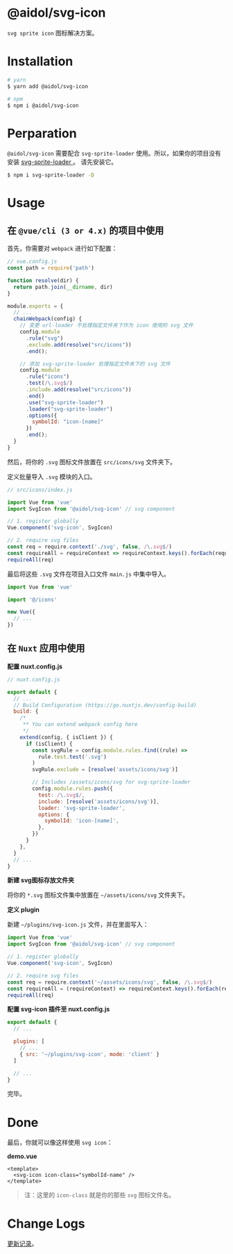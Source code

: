 # @aidol/svg-icon

`svg sprite icon` 图标解决方案。

# Installation

``` bash
# yarn
$ yarn add @aidol/svg-icon

# npm
$ npm i @aidol/svg-icon
```

# Perparation

`@aidol/svg-icon` 需要配合 `svg-sprite-loader` 使用。所以，如果你的项目没有安装 <a href="https://github.com/JetBrains/svg-sprite-loader#readme" target="_blank"> svg-sprite-loader </a>。
请先安装它。

``` bash
$ npm i svg-sprite-loader -D
```

# Usage

## 在 `@vue/cli (3 or 4.x)` 的项目中使用

首先，你需要对 `webpack` 进行如下配置：

``` js
// vue.config.js
const path = require('path')

function resolve(dir) {
  return path.join(__dirname, dir)
}

module.exports = {
  // ...
  chainWebpack(config) {
    // 变更 url-loader 不处理指定文件夹下作为 icon 使用的 svg 文件
    config.module
      .rule("svg")
      .exclude.add(resolve("src/icons"))
      .end();

    // 添加 svg-sprite-loader 处理指定文件夹下的 svg 文件
    config.module
      .rule("icons")
      .test(/\.svg$/)
      .include.add(resolve("src/icons"))
      .end()
      .use("svg-sprite-loader")
      .loader("svg-sprite-loader")
      .options({
        symbolId: "icon-[name]"
      })
      .end();
  }
}
```

然后，将你的 `.svg` 图标文件放置在 `src/icons/svg` 文件夹下。

定义批量导入 `.svg` 模块的入口。

``` js
// src/icons/index.js

import Vue from 'vue'
import SvgIcon from '@aidol/svg-icon' // svg component

// 1. register globally
Vue.component('svg-icon', SvgIcon) 

// 2. require svg files
const req = require.context('./svg', false, /\.svg$/)
const requireAll = requireContext => requireContext.keys().forEach(requireContext)
requireAll(req)
```

最后将这些 `.svg` 文件在项目入口文件 `main.js` 中集中导入。

``` js
import Vue from 'vue'

import '@/icons'

new Vue({
  // ...
})
```

## 在 `Nuxt` 应用中使用

**配置 nuxt.config.js**

``` js
// nuxt.config.js

export default {
  // ...
  // Build Configuration (https://go.nuxtjs.dev/config-build)
  build: {
    /*
     ** You can extend webpack config here
     */
    extend(config, { isClient }) {
      if (isClient) {
        const svgRule = config.module.rules.find((rule) =>
          rule.test.test('.svg')
        )
        svgRule.exclude = [resolve('assets/icons/svg')]

        // Includes /assets/icons/svg for svg-sprite-loader
        config.module.rules.push({
          test: /\.svg$/,
          include: [resolve('assets/icons/svg')],
          loader: 'svg-sprite-loader',
          options: {
            symbolId: 'icon-[name]',
          },
        })
      }
    },
  }
  // ...
}
```

**新建 svg图标存放文件夹**

将你的 `*.svg` 图标文件集中放置在 `~/assets/icons/svg` 文件夹下。

**定义 plugin**

新建 `~/plugins/svg-icon.js` 文件，并在里面写入：

``` js
import Vue from 'vue'
import SvgIcon from '@aidol/svg-icon' // svg component

// 1. register globally
Vue.component('svg-icon', SvgIcon) 

// 2. require svg files
const req = require.context('~/assets/icons/svg', false, /\.svg$/)
const requireAll = (requireContext) => requireContext.keys().forEach(requireContext)
requireAll(req)
```

**配置 svg-icon 插件至 nuxt.config.js**

``` js
export default {
  // ...

  plugins: [
    // ...
    { src: '~/plugins/svg-icon', mode: 'client' }
  ]

  // ...
}
```

完毕。

# Done

最后，你就可以像这样使用 `svg icon`：

**demo.vue**
``` vue
<template>
  <svg-icon icon-class="symbolId-name" />
</template>
```

> 注：这里的 `icon-class` 就是你的那些 `svg` 图标文件名。

# Change Logs

<a href="https://github.com/yisibell/aidol-svg-icon/blob/master/CHANGELOG.md">更新记录</a>。
